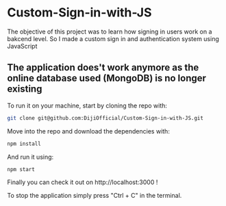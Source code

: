 # Custom-Sign-in-with-JS

The objective of this project was to learn how signing in users work on a bakcend level. So I made a custom sign in and authentication system using JavaScript

## The application does't work anymore as the online database used (MongoDB) is no longer existing

To run it on your machine, start by cloning the repo with:
```bash
git clone git@github.com:DijiOfficial/Custom-Sign-in-with-JS.git
```
Move into the repo and download the dependencies with:
```bash
npm install
```
And run it using: 
```bash
npm start
```
Finally you can check it out on http://localhost:3000 !

To stop the application simply press "Ctrl + C" in the terminal.
